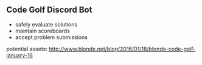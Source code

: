 ## Code Golf Discord Bot
 

* safely evaluate solutions
* maintain scoreboards
* accept problem submissions

potential assets: 
http://www.blonde.net/blog/2016/01/18/blonde-code-golf-january-16